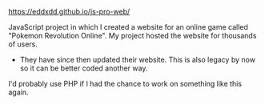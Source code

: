 https://eddxdd.github.io/js-pro-web/

JavaScript project in which I created a website for an online game called "Pokemon Revolution Online". My project hosted the website for thousands of users.

* They have since then updated their website. This is also legacy by now so it can be better coded another way.

I'd probably use PHP if I had the chance to work on something like this again.
